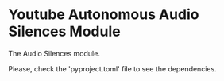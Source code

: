 # Youtube Autonomous Audio Silences Module

The Audio Silences module.

Please, check the 'pyproject.toml' file to see the dependencies.